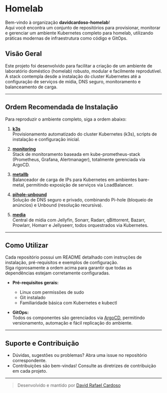 # Homelab

Bem-vindo à organização **davidcardoso-homelab**!  
Aqui você encontra um conjunto de repositórios para provisionar, monitorar e gerenciar um ambiente Kubernetes completo para homelab, utilizando práticas modernas de infraestrutura como código e GitOps.

## Visão Geral

Este projeto foi desenvolvido para facilitar a criação de um ambiente de laboratório doméstico (homelab) robusto, modular e facilmente reprodutível.  
A stack contempla desde a instalação do cluster Kubernetes até a configuração de serviços de mídia, DNS seguro, monitoramento e balanceamento de carga.

---

## Ordem Recomendada de Instalação

Para reproduzir o ambiente completo, siga a ordem abaixo:

1. [**k3s**](https://github.com/davidcardoso-homelab/k3s)  
	Provisionamento automatizado do cluster Kubernetes (k3s), scripts de instalação e configuração inicial.

2. [**monitoring**](https://github.com/davidcardoso-homelab/monitoring)  
	Stack de monitoramento baseada em kube-prometheus-stack (Prometheus, Grafana, Alertmanager), totalmente gerenciada via ArgoCD.

3. [**metallb**](https://github.com/davidcardoso-homelab/metallb)  
	Balanceador de carga de IPs para Kubernetes em ambientes bare-metal, permitindo exposição de serviços via LoadBalancer.

4. [**pihole-unbound**](https://github.com/davidcardoso-homelab/pihole-unbound)  
	Solução de DNS seguro e privado, combinando Pi-hole (bloqueio de anúncios) e Unbound (resolução recursiva).

5. [**media**](https://github.com/davidcardoso-homelab/media)  
	Central de mídia com Jellyfin, Sonarr, Radarr, qBittorrent, Bazarr, Prowlarr, Homarr e Jellyseerr, todos orquestrados via Kubernetes.

---

## Como Utilizar

Cada repositório possui um README detalhado com instruções de instalação, pré-requisitos e exemplos de configuração.  
Siga rigorosamente a ordem acima para garantir que todas as dependências estejam corretamente configuradas.

- **Pré-requisitos gerais:**  
  - Linux com permissões de sudo  
  - Git instalado  
  - Familiaridade básica com Kubernetes e kubectl

- **GitOps:**  
  Todos os componentes são gerenciados via [ArgoCD](https://argo-cd.readthedocs.io/), permitindo versionamento, automação e fácil replicação do ambiente.

---

## Suporte e Contribuição

- Dúvidas, sugestões ou problemas? Abra uma issue no repositório correspondente.
- Contribuições são bem-vindas! Consulte as diretrizes de contribuição em cada projeto.

---

> Desenvolvido e mantido por [David Rafael Cardoso](https://github.com/davidcardoso01)
